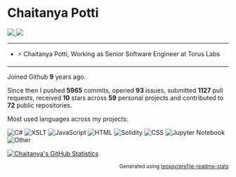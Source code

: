 # Chaitanya Potti

<p>
  <a href="https://www.linkedin.com/in/chaitanyapotti/">
    <img src="https://img.shields.io/badge/-chaitanyapotti-blue?style=flat-square&logo=Linkedin&logoColor=white&link=https://www.linkedin.com/in/chaitanyapotti/">
  <a/>
   <a href="mailto:chaitanya.potti@gmail.com">
    <img src="https://img.shields.io/badge/-chaitanya.potti@gmail.com-c14438?style=flat-square&logo=Gmail&logoColor=white&link=mailto:chaitanya.potti@gmail.com">
   <a/>
</p>

    
-------
- ⚡ Chaitanya Potti, Working as Senior Software Engineer at Torus Labs
-------


Joined Github **9** years ago.

Since then I pushed **5965** commits, opened **93** issues, submitted **1127** pull requests, received **10** stars across **59** personal projects and contributed to **72** public repositories.

Most used languages across my projects:

![C#](https://img.shields.io/static/v1?style=flat-square&label=%E2%A0%80&color=555&labelColor=%23178600&message=C%23%EF%B8%B181.5%25)
![XSLT](https://img.shields.io/static/v1?style=flat-square&label=%E2%A0%80&color=555&labelColor=%23EB8CEB&message=XSLT%EF%B8%B19.2%25)
![JavaScript](https://img.shields.io/static/v1?style=flat-square&label=%E2%A0%80&color=555&labelColor=%23f1e05a&message=JavaScript%EF%B8%B14.6%25)
![HTML](https://img.shields.io/static/v1?style=flat-square&label=%E2%A0%80&color=555&labelColor=%23e34c26&message=HTML%EF%B8%B12.9%25)
![Solidity](https://img.shields.io/static/v1?style=flat-square&label=%E2%A0%80&color=555&labelColor=%23AA6746&message=Solidity%EF%B8%B10.5%25)
![CSS](https://img.shields.io/static/v1?style=flat-square&label=%E2%A0%80&color=555&labelColor=%23563d7c&message=CSS%EF%B8%B10.4%25)
![Jupyter Notebook](https://img.shields.io/static/v1?style=flat-square&label=%E2%A0%80&color=555&labelColor=%23DA5B0B&message=Jupyter%20Notebook%EF%B8%B10.2%25)
![Other](https://img.shields.io/static/v1?style=flat-square&label=%E2%A0%80&color=555&labelColor=%23ededed&message=Other%EF%B8%B10.4%25)


[![Chaitanya's GitHub Statistics](https://github-readme-stats.vercel.app/api?username=chaitanyapotti&count_private=true&show_icons=true&include_all_commits=true)](https://github.com/chaitanyapotti)

<p align="right"><sub>Generated using <a href="https://github.com/marketplace/actions/profile-readme-stats">teoxoy/profile-readme-stats</a></sub></p>
